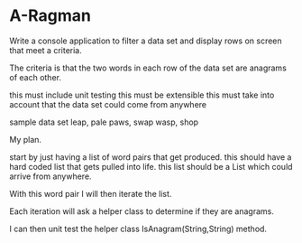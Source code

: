 # A-Ragman

Write a console application to filter a data set and display rows on screen that meet a criteria.

The criteria is that the two words in each row of the data set are anagrams of each other.

this must include unit testing
this must be extensible
this must take into account that the data set could come from anywhere


sample data set
leap, pale
paws, swap
wasp, shop


My plan.

start by just having a list of word pairs that get produced.
this should have a hard coded list that gets pulled into life.
this list should be a List<WordPair> which could arrive from anywhere.

With this word pair I will then iterate the list.

Each iteration will ask a helper class to determine if they are anagrams.

I can then unit test the helper class IsAnagram(String,String) method.

